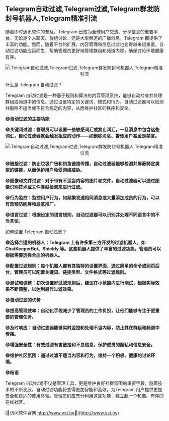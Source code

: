 ## **Telegram自动过滤,Telegram过滤,Telegram群发防封号机器人,Telegram精准引流**

随着即时通讯软件的普及，Telegram 已成为全球用户交流、分享信息的重要平台。无论是个人聊天、群组讨论，还是大型频道的广播消息，Telegram 都提供了丰富的功能。然而，随着平台的扩展，内容管理和信息过滤也变得越来越重要。自动过滤功能应运而生，帮助管理员更好地管理群组和频道内容，确保讨论环境健康有序。

 <center><img src="https://vst.tw/MP4/tuiguang/png/2.png" alt="Telegram自动过滤,Telegram过滤,Telegram群发防封号机器人,Telegram精准引流"></center>

什么是 Telegram 自动过滤？

Telegram 自动过滤是一种基于规则和算法的内容管理系统，能够自动检查并处理群组或频道中的信息。通过设置特定的关键词、模式和行为，自动过滤器可以检测并删除不适当或不符合规定的内容，从而维护社区的秩序和安全。

**😄自动过滤的主要功能**

**😄关键词过滤：管理员可以设置一些敏感词汇或禁止词汇，一旦消息中包含这些词汇，自动过滤器就会触发相应的动作——如删除消息、警告用户甚至是禁言。**

 <center><img src="https://vst.tw/MP4/tuiguang/png/6.png" alt="Telegram自动过滤,Telegram过滤,Telegram群发防封号机器人,Telegram精准引流"></center>

**😄链接过滤：防止垃圾广告和钓鱼链接传播，自动过滤器能够检测并屏蔽特定类型的链接，从而保护用户免受网络威胁。**

**😄图像和文件过滤：对于带有不适当内容的图片和文件，自动过滤器可以通过图像识别技术或文件类型检测来进行过滤。**

**😄行为监控：监控用户行为，如频繁发送相同消息或大量添加成员的行为，可以有效预防刷屏和恶意推广。**

**😄语言过滤：根据设定的语言规则，自动过滤器可以识别并处理不同语言中的不当言论。**

如何设置 Telegram 自动过滤？

**😄选择合适的机器人：Telegram 上有许多第三方开发的过滤机器人，如 ChatKeeperBot、Shieldy 等。这些机器人提供了丰富的过滤功能，管理员可以根据需要选择合适的机器人。**

**😄配置过滤规则：每个机器人都有其独特的设置界面，通过简单的命令或网页后台，管理员可以配置关键词、链接类型、文件格式等过滤规则。**

**😄测试和调整：初次设置好过滤规则后，建议在小范围内进行测试，根据实际效果不断调整，以达到最佳过滤效果。**

**😄自动过滤的优势**

**😄提高管理效率：自动化手段减少了管理员的工作负担，让他们能够专注于更重要的管理任务。**

**😄及时响应：自动过滤器能够实时监控和处理不当内容，防止其在群组和频道中传播。**

**😄增强安全性：有效过滤有害链接和不良信息，保护成员的隐私和信息安全。**

**😄维护社区氛围：通过过滤不适当内容和行为，维持一个积极、健康的讨论环境。**

**😄结语**

Telegram 自动过滤不仅是管理工具，更是维护良好社群氛围的重要手段。随着技术的不断发展，自动过滤功能将变得更加智能和高效，为Telegram 用户提供更加安全和舒适的使用体验。管理员们应充分利用这些功能，建立起一个和谐、有序的在线社区。


[👻访问软件官网 http://www.vst.tw👻](http://www.vst.tw)
